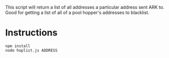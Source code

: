 This script will return a list of all addresses a particular address sent ARK to. Good for getting a list of all of a pool hopper's addresses to blacklist.

# Instructions #
```
npm install
node hoplist.js ADDRESS
```